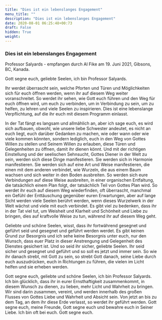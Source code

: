 ```yaml
---
title: "Dies ist ein lebenslanges Engagement"
menu_title: ""
description: "Dies ist ein lebenslanges Engagement"
date: 2020-08-01 06:25:48+00:73
draft: False
hidden: True
weight:
---
```

### Dies ist ein lebenslanges Engagement

Professor Salyards - empfangen durch Al Fike am 19. Juni 2021, Gibsons, BC, Kanada.

Gott segne euch, geliebte Seelen, ich bin Professor Salyards.

Ihr werdet überrascht sein, welche Pforten und Türen und Möglichkeiten sich für euch öffnen werden, wenn ihr auf diesem Weg weiter voranschreitet. So werdet ihr sehen, wie Gott euch führen und den Weg für euch öffnen wird, um euch zu verbinden, um in Verbindung zu sein, um zu helfen, zu lehren und viele Seelen zu inspirieren. Dies ist eine lebenslange Verpflichtung, auf die ihr euch mit diesem Programm einlasst.

In der Tat fängt es langsam und allmählich an, aber ich sage euch, es wird sich aufbauen, obwohl, wie unsere liebe Schwester andeutet, es nicht an euch liegt, euch darüber Gedanken zu machen, wie oder wann oder wie viele kommen könnten, sondern lediglich, euch in den Weg von Gottes Willen zu stellen und Seinem Willen zu erlauben, diese Türen und Gelegenheiten zu öffnen, damit ihr dienen könnt. Und mit der richtigen Einstellung und der seelischen Sehnsucht, Gottes Diener in der Welt zu sein, werden sich diese Dinge manifestieren. Sie werden sich in Harmonie manifestieren. Sie werden sich auf eine Art und Weise manifestieren, die einen mit dem anderen verbindet, wie Wurzeln, die aus einem Baum wachsen und sich weiter in den Boden ausbreiten. So werden sich eure Verbindungen auf diese Weise ausbreiten, in einer organischen Entfaltung, die tatsächlich einem Plan folgt, der tatsächlich Teil von Gottes Plan wird. So werdet ihr euch auf diesem Weg wiederfinden, oft überrascht, manchmal ein Gefühl der Enttäuschung gegenüber euren Erwartungen, aber auf lange Sicht werden viele Seelen berührt werden, wenn dieses Wurzelwerk in der Welt wächst und viele mit euch verbindet. Es gibt viel zu bedenken, dass ihr in der Tat viel tut, um Weisheit und Klarheit und Schönheit und Liebe zu bringen, dies auf kraftvolle Weise zu tun, während ihr auf diesem Weg geht.

Geliebte und schöne Seelen, wisst, dass ihr fortwährend gesegnet und geführt seid und gesegnet und geführt werden werdet. Es gibt keinen Grund zur Besorgnis und ich sehe keine Besorgnis unter euch, nur den Wunsch, dass euer Platz in dieser Anstrengung und Gelegenheit des Dienstes gesichert ist. Und so seid ihr sicher, geliebte Seelen. Ihr seid sicher und gesegnet und geführt und so soll es jetzt und immer sein. So wie ihr danach strebt, mit Gott zu sein, so strebt Gott danach, seine Liebe durch euch auszudrücken, euch in Richtungen zu führen, die vielen im Licht helfen und sie erheben werden.

Gott segne euch, geliebte und schöne Seelen, ich bin Professor Salyards. Ich bin glücklich, dass ihr in eurer Ernsthaftigkeit zusammenkommt, in diesem Wunsch zu dienen, zu lieben, mehr Licht und Wahrheit zu bringen. Wir sind darin zusammen, vereint, und werden innerhalb des großen Flusses von Gottes Liebe und Wahrheit und Absicht sein. Von jetzt an bis zu dem Tag, an dem ihr diese Erde verlasst, so werdet ihr geführt werden. Gott segne euch, meine Freunde, Gott segne euch und bewahre euch in Seiner Liebe. Ich bin oft bei euch. Gott segne euch.
